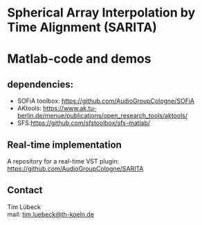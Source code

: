# Spherical Array Interpolation by Time Alignment (SARITA)

# Matlab-code and demos

## dependencies:
 - SOFiA toolbox: https://github.com/AudioGroupCologne/SOFiA
 - AKtools: https://www.ak.tu-berlin.de/menue/publications/open_research_tools/aktools/
 - SFS:https://github.com/sfstoolbox/sfs-matlab/

## Real-time implementation 
A repository for a real-time VST plugin:
https://github.com/AudioGroupCologne/SARITA

## Contact
Tim Lübeck <br>
mail: tim.luebeck@th-koeln.de
